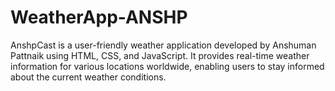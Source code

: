 # WeatherApp-ANSHP
AnshpCast is a user-friendly weather application developed by Anshuman Pattnaik using HTML, CSS, and JavaScript. It provides real-time weather information for various locations worldwide, enabling users to stay informed about the current weather conditions.
